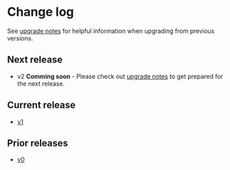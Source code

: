 # Change log

See [upgrade notes][1] for helpful information when upgrading from previous versions.

  [1]: https://microsoft.github.io/PSRule/latest/upgrade-notes/

## Next release

- v2 **Comming soon** - Please check out [upgrade notes][1] to get prepared for the next release.

## Current release

- [v1](https://microsoft.github.io/PSRule/latest/CHANGELOG-v1/)

## Prior releases

- [v0](https://microsoft.github.io/PSRule/latest/CHANGELOG-v0/)
